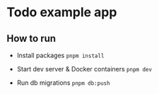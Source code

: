 # Todo example app

## How to run

- Install packages
  `pnpm install`

- Start dev server & Docker containers
  `pnpm dev`

- Run db migrations
  `pnpm db:push`
